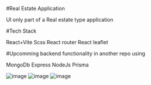 #Real Estate Application

UI only part of a Real estate type application

#Tech Stack

React+Vite
Scss
React router
React leaflet

#Upcomming backend functionality in another repo using

MongoDb
Express
NodeJs
Prisma

![image](https://github.com/Catalystnick/RealEstateUI/assets/23517757/3b4217f3-6eef-4dba-a864-324616c6685e)
![image](https://github.com/Catalystnick/RealEstateUI/assets/23517757/213429eb-563a-413f-869b-eb6c01284933)
![image](https://github.com/Catalystnick/RealEstateUI/assets/23517757/1a041f59-05b8-4c79-a4ad-8ea6bf4f58ea)


